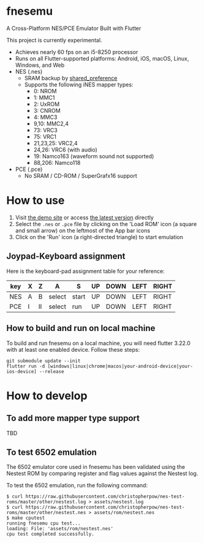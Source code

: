 # fnesemu

A Cross-Platform NES/PCE Emulator Built with Flutter

This project is currently experimental.

- Achieves nearly 60 fps on an i5-8250 processor
- Runs on all Flutter-supported platforms: Android, iOS, macOS, Linux, Windows, and Web
- NES (.nes)
  - SRAM backup by [shared_preference](https://pub.dev/packages/shared_preferences)
  - Supports the following iNES mapper types:
    - 0: NROM
    - 1: MMC1
    - 2: UxROM
    - 3: CNROM
    - 4: MMC3
    - 9,10: MMC2,4
    - 73: VRC3
    - 75: VRC1
    - 21,23,25: VRC2,4
    - 24,26: VRC6 (with audio)
    - 19: Namco163 (waveform sound not supported)
    - 88,206: Namco118
- PCE (.pce)
  - No SRAM / CD-ROM / SuperGrafx16 support

# How to use 

1. Visit [the demo site](https://fnesemu.codemagic.app) or access [the latest version](https://reki2000.github.io/fnesemu/) directly
1. Select the `.nes` or `.pce` file by clicking on the 'Load ROM' icon (a square and small arrow) on the leftmost of the App bar icons
1. Click on the 'Run' icon (a right-directed triangle) to start emulation

## Joypad-Keyboard assignment

Here is the keyboard-pad assignment table for your reference:

| key | X | Z | A | S | UP | DOWN | LEFT | RIGHT |
|---|---|---|--------|-------|----|------|------|------|
| NES | A | B | select | start | UP | DOWN | LEFT | RIGHT |
| PCE | I | II | select | run | UP | DOWN | LEFT | RIGHT |

## How to build and run on local machine

To build and run fnesemu on a local machine, you will need flutter 3.22.0 with at least one enabled device. 
Follow these steps:

```
git submodule update --init
flutter run -d [windows|linux|chrome|macos|your-android-device|your-ios-device] --release
```

# How to develop

## To add more mapper type support

TBD

## To test 6502 emulation

The 6502 emulator core used in fnesemu has been validated using the Nestest ROM by comparing register and flag values against the Nestest log.

To test the 6502 emulation, run the following command:

```
$ curl https://raw.githubusercontent.com/christopherpow/nes-test-roms/master/other/nestest.log > assets/nestest.log
$ curl https://raw.githubusercontent.com/christopherpow/nes-test-roms/master/other/nestest.nes > assets/rom/nestest.nes
$ make cputest
running fnesemu cpu test...
loading: File: 'assets/rom/nestest.nes'
cpu test completed successfully.
```

